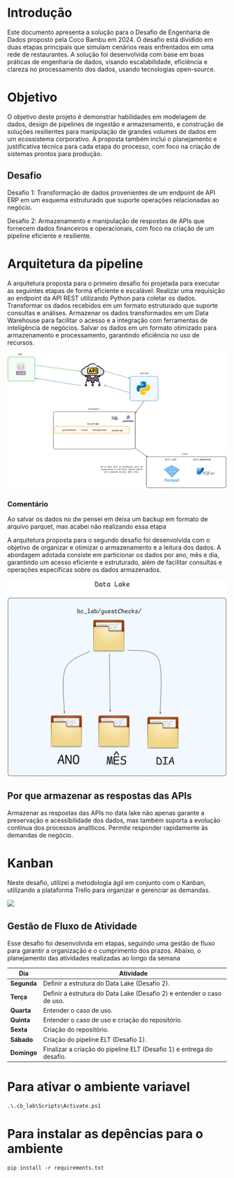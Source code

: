 # Introdução

Este documento apresenta a solução para o Desafio de Engenharia de Dados proposto pela Coco Bambu em 2024. O desafio está dividido em duas etapas principais que simulam cenários reais enfrentados em uma rede de restaurantes.
A solução foi desenvolvida com base em boas práticas de engenharia de dados, visando escalabilidade, eficiência e clareza no processamento dos dados, usando tecnologias open-source.

# Objetivo

O objetivo deste projeto é demonstrar habilidades em modelagem de dados, design de pipelines de ingestão e armazenamento, e construção de soluções resilientes para manipulação de grandes volumes de dados em um ecossistema corporativo. A proposta também inclui o planejamento e justificativa técnica para cada etapa do processo, com foco na criação de sistemas prontos para produção.

## Desafio 

Desafio 1: Transformação de dados provenientes de um endpoint de API ERP em um esquema estruturado que suporte operações relacionadas ao negócio.

Desafio 2: Armazenamento e manipulação de respostas de APIs que fornecem dados financeiros e operacionais, com foco na criação de um pipeline eficiente e resiliente.


# Arquitetura da pipeline

A arquitetura proposta para o primeiro desafio foi projetada para executar as seguintes etapas de forma eficiente e escalável:
Realizar uma requisição ao endpoint da API REST utilizando Python para coletar os dados.
Transformar os dados recebidos em um formato estruturado que suporte consultas e análises.
Armazenar os dados transformados em um Data Warehouse para facilitar o acesso e a integração com ferramentas de inteligência de negócios.
Salvar os dados em um formato otimizado para armazenamento e processamento, garantindo eficiência no uso de recursos.

![](/img/arq.png)

### Comentário

Ao salvar os dados no dw pensei em deixa um backup em formato de arquivo parquet, mas acabei não realizando essa etapa

A arquitetura proposta para o segundo desafio foi desenvolvida com o objetivo de organizar e otimizar o armazenamento e a leitura dos dados. A abordagem adotada consiste em particionar os dados por ano, mês e dia, garantindo um acesso eficiente e estruturado, além de facilitar consultas e operações específicas sobre os dados armazenados.

![](/img/Untitled-2024-06-28-1436.png)

## Por que armazenar as respostas das APIs

Armazenar as respostas das APIs no data lake não apenas garante a preservação e acessibilidade dos dados, mas também suporta a evolução contínua dos processos analíticos. Permite responder rapidamente às demandas de negócio.

# Kanban
Neste desafio, utilizei a metodologia ágil em conjunto com o Kanban, utilizando a plataforma Trello para organizar e gerenciar as demandas.

![](/img/kaban.png)


## Gestão de Fluxo de Atividade

Esse desafio foi desenvolvida em etapas, seguindo uma gestão de fluxo para garantir a organização e o cumprimento dos prazos. Abaixo, o planejamento das atividades realizadas ao longo da semana

| Dia      | Atividade                                                                 |
|----------|---------------------------------------------------------------------------|
| **Segunda**  | Definir a estrutura do Data Lake (Desafio 2).                             |
| **Terça**    | Definir a estrutura do Data Lake (Desafio 2) e entender o caso de uso.    |
| **Quarta**   | Entender o caso de uso.                                                  |
| **Quinta**   | Entender o caso de uso e criação do repositório.                          |
| **Sexta**    | Criação do repositório.                                                  |
| **Sábado**   | Criação do pipeline ELT (Desafio 1).                                      |
| **Domingo**  | Finalizar a criação do pipeline ELT (Desafio 1) e entrega do desafio.     |


# Para ativar o ambiente variavel

```
.\.cb_lab\Scripts\Activate.ps1 
```

# Para instalar as depências para o ambiente

```
pip install -r requirements.txt
```


